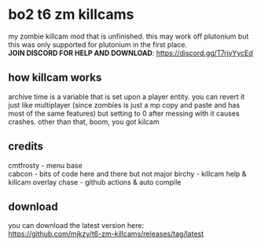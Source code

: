# bo2 t6 zm killcams
my zombie killcam mod that is unfinished. this may work off plutonium but this was only supported for plutonium in the first place.
</br>**JOIN DISCORD FOR HELP AND DOWNLOAD**: <https://discord.gg/T7rjvYycEd>

## how killcam works
archive time is a variable that is set upon a player entity. you can revert it just like multiplayer (since zombies is just a mp copy and paste and has most of the same features) but setting to 0 after messing with it causes crashes. other than that, boom, you got kilcam

## credits
cmtfrosty - menu base  
cabcon - bits of code here and there but not major
birchy - killcam help & killcam overlay
chase - github actions & auto compile

## download
you can download the latest version here:</br>
<https://github.com/mjkzy/t6-zm-killcams/releases/tag/latest>
